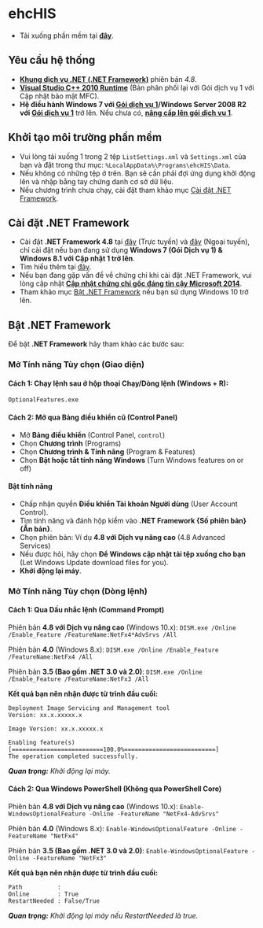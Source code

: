 # ehcHIS
* Tải xuống phần mềm tại **[đây](https://github.com/ngocna1409/ehc_public/releases/latest)**.

## Yêu cầu hệ thống
* [**Khung dịch vụ .NET (.NET Framework)**](https://go.microsoft.com/fwlink/?LinkId=2085155) phiên bản *4.8*.
* [**Visual Studio C++ 2010 Runtime**](https://www.microsoft.com/en-US/download/details.aspx?id=26999) (Bản phân phối lại với Gói dịch vụ 1 với Cập nhật bảo mật MFC).
* **Hệ điều hành Windows 7 với [Gói dịch vụ 1](https://support.microsoft.com/vi-vn/windows/c%C3%A0i-%C4%91%E1%BA%B7t-windows-7-g%C3%B3i-d%E1%BB%8Bch-v%E1%BB%A5-1-sp1-b3da2c0f-cdb6-0572-8596-bab972897f61)/Windows Server 2008 R2 với [Gói dịch vụ 1](https://www.catalog.update.microsoft.com/Search.aspx?q=KB976932)** trở lên. Nếu chưa có, [**nâng cấp lên gói dịch vụ 1**](https://support.microsoft.com/vi-vn/topic/th%C3%B4ng-tin-v%E1%BB%81-g%C3%B3i-d%E1%BB%8Bch-v%E1%BB%A5-1-d%C3%A0nh-cho-windows-7-v%C3%A0-d%C3%A0nh-cho-windows-server-2008-r2-df044624-55b8-3a97-de80-5d99cb689063).

## Khởi tạo môi trường phần mềm

* Vui lòng tải xuống 1 trong 2 tệp `ListSettings.xml` và `Settings.xml` của bạn và đặt trong thư mục: `%LocalAppData%\Programs\ehcHIS\Data`.
* Nếu không có những tệp ở trên. Bạn sẽ cần phải đợi ứng dụng khởi động lên và nhập bằng tay chứng danh cơ sở dữ liệu.
* Nếu chương trình chưa chạy, cài đặt tham khảo mục [Cài đặt .NET Framework](#cài_đặt_net_framework).

## Cài đặt .NET Framework

* Cài đặt **.NET Framework 4.8** tại [đây](https://go.microsoft.com/fwlink/?LinkId=2085155) (Trực tuyến) và [đây](https://go.microsoft.com/fwlink/?linkid=2088631) (Ngoại tuyến), chỉ cài đặt nếu bạn đang sử dụng **Windows 7 (Gói Dịch vụ 1) & Windows 8.1 với Cập nhật 1 trở lên**.
* Tìm hiểu thêm tại [đây](https://support.microsoft.com/vi-vn/topic/microsoft-net-framework-4-8-gi%C3%A1n-tuy%E1%BA%BFn-c%C3%A0i-%C4%91%E1%BA%B7t-cho-windows-9d23f658-3b97-68ab-d013-aa3c3e7495e0).
* Nếu bạn đang gặp vấn đề về chứng chỉ khi cài đặt .NET Framework, vui lòng cập nhật [**Cập nhật chứng chỉ gốc đáng tin cậy Microsoft 2014**](https://support.microsoft.com/vi-vn/topic/h%E1%BB%97-tr%E1%BB%A3-kh%E1%BA%A9n-c%E1%BA%A5p-g%E1%BB%91c-tin-c%E1%BA%ADy-c%E1%BA%ADp-nh%E1%BA%ADt-ch%C6%B0%C6%A1ng-tr%C3%ACnh-ch%E1%BB%A9ng-ch%E1%BB%89-g%E1%BB%91c-windows-trong-windows-a4ac4d6c-7c62-3b6e-dfd2-377982bf3ea5).
* Tham khảo mục [Bật .NET Framework](#b%E1%BA%ADt_net_framework) nếu bạn sử dụng Windows 10 trở lên.

## Bật .NET Framework

Để bật **.NET Framework** hãy tham khảo các bước sau:

### Mở Tính năng Tùy chọn (Giao diện)

#### Cách 1: Chạy lệnh sau ở hộp thoại Chạy/Dòng lệnh (Windows + R):
`OptionalFeatures.exe`

#### Cách 2: Mở qua Bảng điều khiển cũ (Control Panel)
* Mở **Bảng điều khiển** (Control Panel, `control`)
* Chọn **Chương trình** (Programs)
* Chọn  **Chương trình & Tính năng** (Program & Features)
* Chọn **️Bật hoặc tắt tính năng Windows** (Turn Windows features on or off)

#### Bật tính năng
* Chấp nhận quyền **Điều khiển Tài khoản Người dùng** (User Account Control).
* Tìm tính năng và đánh hộp kiểm vào **.NET Framework {Số phiên bản} {Ấn bản}**.
* Chọn phiên bản: Ví dụ **4.8 với Dịch vụ nâng cao** (4.8 Advanced Services)
* Nếu được hỏi, hãy chọn **Để Windows cập nhật tải tệp xuống cho bạn** (Let Windows Update download files for you).
* **Khởi động lại máy**.

### Mở Tính năng Tùy chọn (Dòng lệnh)
#### Cách 1: Qua Dấu nhắc lệnh (Command Prompt)

Phiên bản **4.8 với Dịch vụ nâng cao** (Windows 10.x):
`DISM.exe /Online /Enable_Feature /FeatureName:NetFx4*AdvSrvs /All`

Phiên bản **4.0** (Windows 8.x):
`DISM.exe /Online /Enable_Feature /FeatureName:NetFx4 /All`

Phiên bản **3.5 (Bao gồm .NET 3.0 và 2.0)**:
`DISM.exe /Online /Enable_Feature /FeatureName:NetFx3 /All`

**Kết quả bạn nên nhận được từ trình đầu cuối:**
```
Deployment Image Servicing and Management tool
Version: xx.x.xxxxx.x

Image Version: xx.x.xxxxx.x

Enabling feature(s)
[==========================100.0%==========================]
The operation completed successfully.
```
_**Quan trọng:** Khởi động lại máy._

#### Cách 2: Qua Windows PowerShell (Không qua PowerShell Core)

Phiên bản **4.8 với Dịch vụ nâng cao** (Windows 10.x):
`Enable-WindowsOptionalFeature -Online -FeatureName "NetFx4-AdvSrvs"`

Phiên bản **4.0** (Windows 8.x):
`Enable-WindowsOptionalFeature -Online -FeatureName "NetFx4"`

Phiên bản **3.5 (Bao gồm .NET 3.0 và 2.0)**:
`Enable-WindowsOptionalFeature -Online -FeatureName "NetFx3"`

**Kết quả bạn nên nhận được từ trình đầu cuối:**
```
Path          :
Online        : True
RestartNeeded : False/True
```
_**Quan trọng:** Khởi động lại máy nếu *RestartNeeded* là *true*._

